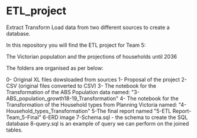 # ETL_project
Extract Transform Load data from two different sources to create a database.


In this repository you will find the ETL project for Team 5:

The Victorian population and the projections of households until 2036


The folders are organised as per below:

0- Original XL files dowsloaded from sources
1- Proposal of the project
2- CSV (original files converted to CSV)
3- The notebook for the Transformation of the ABS Population data named: "3-ABS_population_growth18-19_Transformation"
4- The notebook for the Transformation of the Household types from Planning Victoria named: "4-Household_types_Transformation"
5-The final report named "5-ETL Report-Team_5-Final"
6-ERD image
7-Schema.sql - the schema to create the SQL database
8-query.sql is an example of query we can perform on the joined tables.


